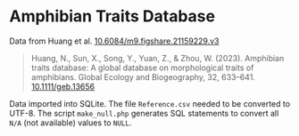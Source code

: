 # Amphibian Traits Database

Data from Huang et al. [10.6084/m9.figshare.21159229.v3](https://doi.org/10.6084/m9.figshare.21159229.v3)

> Huang, N., Sun, X., Song, Y., Yuan, Z., & Zhou, W. (2023). Amphibian traits database: A global database on morphological traits of amphibians. Global Ecology and Biogeography, 32, 633–641. [10.1111/geb.13656](https://doi.org/10.1111/geb.13656)

Data imported into SQLite. The file `Reference.csv` needed to be converted to UTF-8. The script `make_null.php` generates SQL statements to convert all `N/A` (not available) values to `NULL`.

